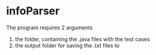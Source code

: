# infoParser
The program requires 2 arguments
1. the folder, containing the .java files with the test cases
2. the output folder for saving the .txt files to